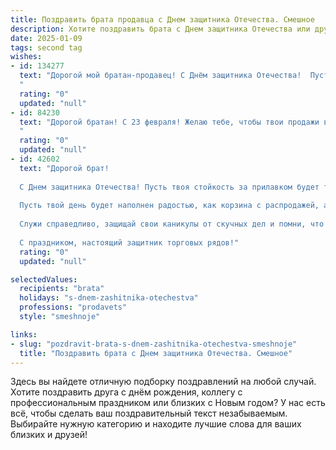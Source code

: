 ```yaml
---
title: Поздравить брата продавца с Днем защитника Отечества. Смешное
description: Хотите поздравить брата с Днем защитника Отечества или другим праздником? Наш ИИ создаст незабываемое поздравление, а вы обязательно выделитесь среди других.  
date: 2025-01-09
tags: second tag
wishes:
- id: 134277
  text: "Дорогой мой братан-продавец! С Днём защитника Отечества!  Пусть твой арсенал из маркетинговых уловок всегда будет полон, а враги (скучные клиенты) разбегаются от твоей обаятельной улыбки и скидок, как тараканы от света!  Желаю тебе боевого настроя на весь день и чтобы касса пела тебе сладкие песни о прибыли!  Ура!
  "
  rating: "0"
  updated: "null"
- id: 84230
  text: "Дорогой братан! С 23 февраля! Желаю тебе, чтобы твои продажи взлетели выше неба, а клиенты были настолько довольны, что на коленях молили тебя о скидках!  Пусть твой боевой арсенал из улыбок и остроумных ответов всегда будет наготове, а враги (в виде капризных покупателей) обращаются в прах от твоей харизмы!  Короче, будь круче всех продавцов на свете!  С праздником, защитник нашего семейного очага (и кошелька)!
  "
  rating: "0"
  updated: "null"
- id: 42602
  text: "Дорогой брат!
  
  С Днем защитника Отечества! Пусть твоя стойкость за прилавком будет такой же несокрушимой, как стойкость настоящих воинов! Желаю тебе не только быстро продавать, но и умело «послужить» покупателям, чтобы они всегда возвращались за новыми подвигами!
  
  Пусть твой день будет наполнен радостью, как корзина с распродажей, а твоя зарплата растет, как количество покупателей в понедельник утром!
  
  Служи справедливо, защищай свои каникулы от скучных дел и помни, что главный бой — это бой за честь и достоинство твоего потока клиентов!
  
  С праздником, настоящий защитник торговых рядов!"
  rating: "0"
  updated: "null"

selectedValues:
  recipients: "brata"
  holidays: "s-dnem-zashitnika-otechestva"
  professions: "prodavets"
  style: "smeshnoje"

links:
- slug: "pozdravit-brata-s-dnem-zashitnika-otechestva-smeshnoje"
  title: "Поздравить брата с Днем защитника Отечества. Смешное"
---
```


Здесь вы найдете отличную подборку поздравлений на любой случай.
Хотите поздравить друга с днём рождения, коллегу с профессиональным праздником или близких с Новым годом? У нас есть всё, чтобы сделать ваш поздравительный текст незабываемым. Выбирайте нужную категорию и находите лучшие слова для ваших близких и друзей!
